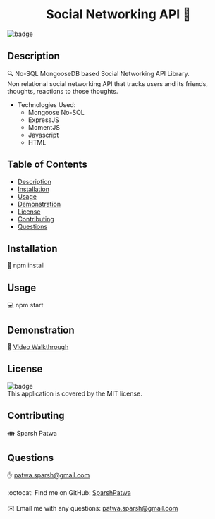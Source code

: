 
<h1 align="center">Social Networking API 👋</h1>

![badge](https://img.shields.io/badge/license-MIT-brightgreen)<br />

## Description
🔍 No-SQL MongooseDB based Social Networking API Library.  
Non relational social networking API that tracks users and its friends, thoughts, reactions to those thoughts.   
* Technologies Used:
  * Mongoose No-SQL
  * ExpressJS
  * MomentJS
  * Javascript
  * HTML

## Table of Contents
- [Description](#description)
- [Installation](#installation)
- [Usage](#usage)
- [Demonstration](#demonstration)
- [License](#license)
- [Contributing](#contributing)
- [Questions](#questions)

## Installation
💾 npm install

## Usage
💻 npm start 

## Demonstration  
🎥 [Video Walkthrough](./public/assets/video-demi/Social-Network-API_Walkthrough-Demo.mov)  

## License
![badge](https://img.shields.io/badge/license-MIT-brightgreen)
<br />
This application is covered by the MIT license. 

## Contributing
👪 Sparsh Patwa

## Questions
✋ patwa.sparsh@gmail.com<br />
<br />
:octocat: Find me on GitHub: [SparshPatwa](https://github.com/SparshPatwa)<br />
<br />
✉️ Email me with any questions: patwa.sparsh@gmail.com<br /><br />

